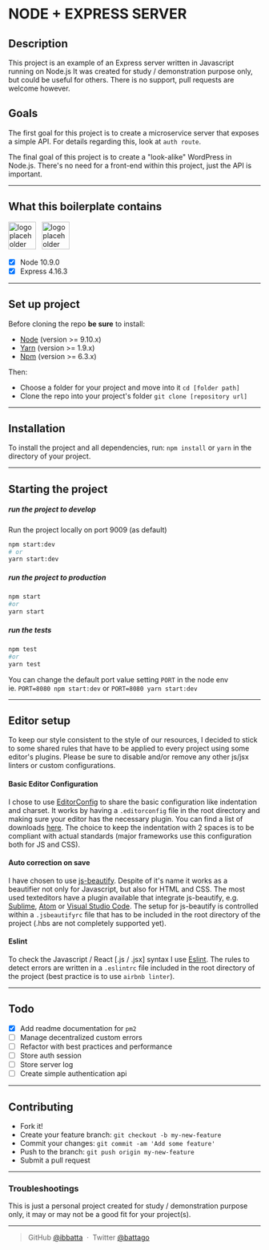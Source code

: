 # **NODE + EXPRESS SERVER**

## Description

This project is an example of an Express server written in Javascript running on Node.js
It was created for study / demonstration purpose only, but could be useful for others.
There is no support, pull requests are welcome however.

## Goals

The first goal for this project is to create a microservice server that exposes a simple API.
For details regarding this, look at `auth route`.

The final goal of this project is to create a "look-alike" WordPress in Node.js.
There's no need for a front-end within this project, just the API is important.

---

## **What this boilerplate contains**

<img src="./__repo_readme_assets__/logo-node.png" height="55" alt="logo placeholder">&nbsp;&nbsp;
<img src="./__repo_readme_assets__/logo-express.png" height="55" alt="logo placeholder">&nbsp;&nbsp;

- [x] Node 10.9.0
- [x] Express 4.16.3

---

## **Set up project**

Before cloning the repo **be sure** to install:

- [Node](http://nodejs.org/download/) (version >= 9.10.x)
- [Yarn](https://yarnpkg.com/en/docs/install) (version >= 1.9.x)
- [Npm](https://www.npmjs.com/) (version >= 6.3.x)

Then:

- Choose a folder for your project and move into it `cd [folder path]`
- Clone the repo into your project's folder `git clone [repository url]`

---

## **Installation**

To install the project and all dependencies, run:
`npm install` or `yarn`
in the directory of your project.

---

## **Starting the project**

##### run the project to develop

Run the project locally on port 9009 (as default)

```bash
npm start:dev
# or
yarn start:dev
```

##### run the project to production

```bash
npm start
#or
yarn start
```

##### run the tests

```bash
npm test
#or
yarn test
```

You can change the default port value setting `PORT` in the node env
<br>
ie. `PORT=8080 npm start:dev` or `PORT=8080 yarn start:dev`

---

## **Editor setup**

To keep our style consistent to the style of our resources, I decided to stick to some shared rules that have to be applied to every project using some editor's plugins. Please be sure to disable and/or remove any other js/jsx linters or custom configurations.

#### Basic Editor Configuration

I chose to use [EditorConfig](http://editorconfig.org/) to share the basic configuration like indentation and charset. It works by having a `.editorconfig` file in the root directory and making sure your editor has the necessary plugin. You can find a list of downloads [here](http://editorconfig.org/#download). The choice to keep the indentation with 2 spaces is to be compliant with actual standards (major frameworks use this configuration both for JS and CSS).

#### Auto correction on save

I have chosen to use [js-beautify](https://github.com/beautify-web/js-beautify). Despite of it's name it works as a beautifier not only for Javascript, but also for HTML and CSS. The most used texteditors have a plugin available that integrate js-beautify, e.g. [Sublime](https://github.com/victorporof/Sublime-HTMLPrettify), [Atom](https://atom.io/packages/atom-beautify) or [Visual Studio Code](https://marketplace.visualstudio.com/items?itemName=HookyQR.beautify). The setup for js-beautify is controlled within a `.jsbeautifyrc` file that has to be included in the root directory of the project (.hbs are not completely supported yet).

#### Eslint

To check the Javascript / React [.js / .jsx] syntax I use [Eslint](http://eslint.org/). The rules to detect errors are written in a `.eslintrc` file included in the root directory of the project (best practice is to use `airbnb linter`).

---

## **Todo**

- [x] Add readme documentation for `pm2`
- [ ] Manage decentralized custom errors
- [ ] Refactor with best practices and performance
- [ ] Store auth session
- [ ] Store server log
- [ ] Create simple authentication api

---

## **Contributing**

- Fork it!
- Create your feature branch: `git checkout -b my-new-feature`
- Commit your changes: `git commit -am 'Add some feature'`
- Push to the branch: `git push origin my-new-feature`
- Submit a pull request

---

### **Troubleshootings**

This is just a personal project created for study / demonstration purpose only, it may or may not be a good fit for your project(s).

---

> GitHub [@ibbatta](https://github.com/ibbatta) &nbsp;&middot;&nbsp;
> Twitter [@battago](https://twitter.com/battago)
